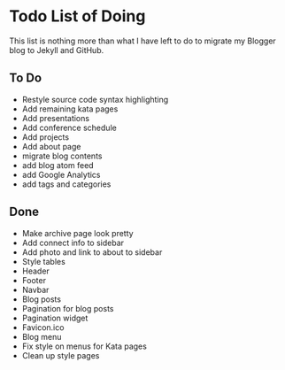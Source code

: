 # Todo List of Doing

This list is nothing more than what I have left to do to migrate my Blogger
blog to Jekyll and GitHub.

## To Do

  - Restyle source code syntax highlighting
  - Add remaining kata pages
  - Add presentations
  - Add conference schedule
  - Add projects
  - Add about page
  - migrate blog contents
  - add blog atom feed
  - add Google Analytics
  - add tags and categories

## Done

  - Make archive page look pretty
  - Add connect info to sidebar
  - Add photo and link to about to sidebar
  - Style tables
  - Header
  - Footer
  - Navbar
  - Blog posts
  - Pagination for blog posts
  - Pagination widget
  - Favicon.ico
  - Blog menu
  - Fix style on menus for Kata pages
  - Clean up style pages
